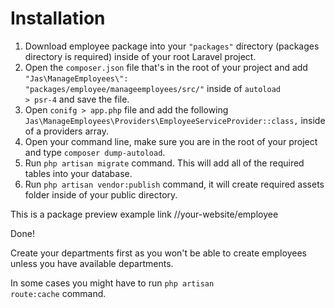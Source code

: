 # Installation

1. Download employee package into your <code>"packages"</code> directory (packages directory is required) inside of your root Laravel project.
2. Open the <code>composer.json</code> file that's in the root of your project and add <br> <code>"Jas\\ManageEmployees\\": "packages/employee/manageemployees/src/"</code> inside of <code>autoload > psr-4</code> and save the file.
3. Open <code>conifg > app.php</code> file and add the following <br><code>Jas\ManageEmployees\Providers\EmployeeServiceProvider::class,</code> inside of a providers array.
4. Open your command line, make sure you are in the root of your project and type <code>composer dump-autoload</code>.
5. Run <code>php artisan migrate</code> command. This will add all of the required tables into your database.
6. Run <code>php artisan vendor:publish</code> command, it will create required assets folder inside of your public directory.

This is a package preview example link //your-website/employee

Done!

Create your departments first as you won't be able to create employees unless you have available departments.

In some cases you might have to run <code>php artisan route:cache</code> command.
